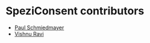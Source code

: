 <!--
                  
#
# This source file is part of the Stanford Spezi open source project
#
# SPDX-FileCopyrightText: 2022 Stanford University and the project authors (see CONTRIBUTORS.md)
#
# SPDX-License-Identifier: MIT
# 
             
-->

SpeziConsent contributors
====================

* [Paul Schmiedmayer](https://github.com/PSchmiedmayer)
* [Vishnu Ravi](https://github.com/vishnuravi)
